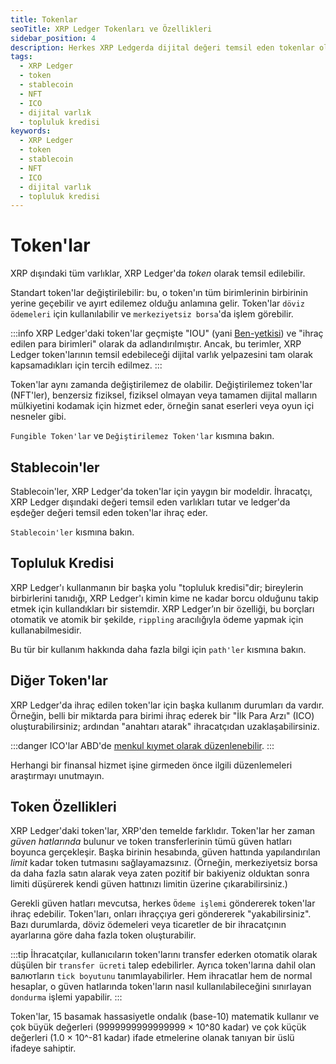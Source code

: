 ```yaml
---
title: Tokenlar
seoTitle: XRP Ledger Tokenları ve Özellikleri
sidebar_position: 4
description: Herkes XRP Ledgerda dijital değeri temsil eden tokenlar oluşturabilir. Bu sayfa, tokenların nasıl çalıştığını, farklı türlerini ve kullanım alanlarını açıklamaktadır.
tags: 
  - XRP Ledger
  - token
  - stablecoin
  - NFT
  - ICO
  - dijital varlık
  - topluluk kredisi
keywords: 
  - XRP Ledger
  - token
  - stablecoin
  - NFT
  - ICO
  - dijital varlık
  - topluluk kredisi
---
```


# Token'lar

XRP dışındaki tüm varlıklar, XRP Ledger'da _token_ olarak temsil edilebilir.

Standart token'lar değiştirilebilir: bu, o token'ın tüm birimlerinin birbirinin yerine geçebilir ve ayırt edilemez olduğu anlamına gelir. Token'lar `döviz ödemeleri` için kullanılabilir ve `merkeziyetsiz borsa`'da işlem görebilir.

:::info
XRP Ledger'daki token'lar geçmişte "IOU" (yani [Ben-yetkisi](https://en.wikipedia.org/wiki/IOU)) ve "ihraç edilen para birimleri" olarak da adlandırılmıştır. Ancak, bu terimler, XRP Ledger token'larının temsil edebileceği dijital varlık yelpazesini tam olarak kapsamadıkları için tercih edilmez.
:::

Token'lar aynı zamanda değiştirilemez de olabilir. Değiştirilemez token'lar (NFT'ler), benzersiz fiziksel, fiziksel olmayan veya tamamen dijital malların mülkiyetini kodamak için hizmet eder, örneğin sanat eserleri veya oyun içi nesneler gibi.

`Fungible Token'lar` ve `Değiştirilemez Token'lar` kısmına bakın.

## Stablecoin'ler

Stablecoin'ler, XRP Ledger'da token'lar için yaygın bir modeldir. İhracatçı, XRP Ledger dışındaki değeri temsil eden varlıkları tutar ve ledger'da eşdeğer değeri temsil eden token'lar ihraç eder.

`Stablecoin'ler` kısmına bakın.

## Topluluk Kredisi

XRP Ledger'ı kullanmanın bir başka yolu "topluluk kredisi"dir; bireylerin birbirlerini tanıdığı, XRP Ledger'ı kimin kime ne kadar borcu olduğunu takip etmek için kullandıkları bir sistemdir. XRP Ledger’ın bir özelliği, bu borçları otomatik ve atomik bir şekilde, `rippling` aracılığıyla ödeme yapmak için kullanabilmesidir.

Bu tür bir kullanım hakkında daha fazla bilgi için `path'ler` kısmına bakın.

## Diğer Token'lar

XRP Ledger'da ihraç edilen token'lar için başka kullanım durumları da vardır. Örneğin, belli bir miktarda para birimi ihraç ederek bir "İlk Para Arzı" (ICO) oluşturabilirsiniz; ardından "anahtarı atarak" ihracatçıdan uzaklaşabilirsiniz.

:::danger
ICO'lar ABD'de [menkul kıymet olarak düzenlenebilir](https://www.sec.gov/oiea/investor-alerts-and-bulletins/ib_coinofferings).
:::

Herhangi bir finansal hizmet işine girmeden önce ilgili düzenlemeleri araştırmayı unutmayın.

## Token Özellikleri

XRP Ledger'daki token'lar, XRP'den temelde farklıdır. Token'lar her zaman _güven hatlarında_ bulunur ve token transferlerinin tümü güven hatları boyunca gerçekleşir. Başka birinin hesabında, güven hattında yapılandırılan _limit_ kadar token tutmasını sağlayamazsınız. (Örneğin, merkeziyetsiz borsa da daha fazla satın alarak veya zaten pozitif bir bakiyeniz olduktan sonra limiti düşürerek kendi güven hattınızı limitin üzerine çıkarabilirsiniz.)

Gerekli güven hatları mevcutsa, herkes `Ödeme işlemi` göndererek token'lar ihraç edebilir. Token'ları, onları ihraççıya geri göndererek "yakabilirsiniz". Bazı durumlarda, döviz ödemeleri veya ticaretler de bir ihracatçının ayarlarına göre daha fazla token oluşturabilir.

:::tip
İhracatçılar, kullanıcıların token'larını transfer ederken otomatik olarak düşülen bir `transfer ücreti` talep edebilirler. Ayrıca token'larına dahil olan валютların `tick boyutunu` tanımlayabilirler. Hem ihracatlar hem de normal hesaplar, o güven hatlarında token'ların nasıl kullanılabileceğini sınırlayan `dondurma` işlemi yapabilir.
:::

Token'lar, 15 basamak hassasiyetle ondalık (base-10) matematik kullanır ve çok büyük değerleri (9999999999999999 × 10^80 kadar) ve çok küçük değerleri (1.0 × 10^-81 kadar) ifade etmelerine olanak tanıyan bir üslü ifadeye sahiptir.

